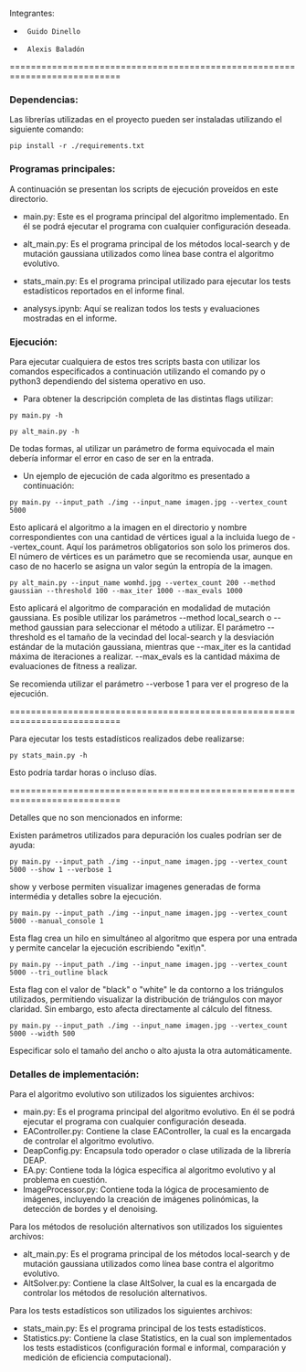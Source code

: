 Integrantes:
 *      Guido Dinello
 *      Alexis Baladón

===========================================================================

### Dependencias:
Las librerías utilizadas en el proyecto pueden ser instaladas utilizando el siguiente comando:

```
pip install -r ./requirements.txt
```

### Programas principales:
A continuación se presentan los scripts de ejecución proveídos en este directorio.

- main.py: Este es el programa principal del algoritmo implementado. En él se podrá ejecutar el programa con cualquier configuración deseada.

- alt_main.py: Es el programa principal de los métodos local-search y de mutación gaussiana utilizados como línea base contra el algoritmo evolutivo.

- stats_main.py: Es el programa principal utilizado para ejecutar los tests estadísticos reportados en el informe final.

- analysys.ipynb: Aquí se realizan todos los tests y evaluaciones mostradas en el informe.

### Ejecución:

Para ejecutar cualquiera de estos tres scripts basta con utilizar los comandos especificados a continuación utilizando el comando py o python3 dependiendo del sistema operativo en uso.

- Para obtener la descripción completa de las distintas flags utilizar:

```
py main.py -h
```

```
py alt_main.py -h
```

De todas formas, al utilizar un parámetro de forma equivocada el main debería informar el error en caso de ser en la entrada.

- Un ejemplo de ejecución de cada algoritmo es presentado a continuación:

```
py main.py --input_path ./img --input_name imagen.jpg --vertex_count 5000
```

Esto aplicará el algoritmo a la imagen en el directorio y nombre correspondientes con una cantidad de vértices igual a la incluida luego de --vertex_count.
Aquí los parámetros obligatorios son solo los primeros dos. El número de vértices es un parámetro que se recomienda usar, aunque en caso de no hacerlo se asigna un valor según la entropía de la imagen.

```
py alt_main.py --input_name womhd.jpg --vertex_count 200 --method gaussian --threshold 100 --max_iter 1000 --max_evals 1000
```

Esto aplicará el algoritmo de comparación en modalidad de mutación gaussiana. Es posible utilizar los parámetros --method local_search o --method gaussian para seleccionar el método a utilizar. El parámetro --threshold es el tamaño de la vecindad del local-search y la desviación estándar de la mutación gaussiana, mientras que --max_iter es la cantidad máxima de iteraciones a realizar. --max_evals es la cantidad máxima de evaluaciones de fitness a realizar.


Se recomienda utilizar el parámetro --verbose 1 para ver el progreso de la ejecución.

===========================================================================

Para ejecutar los tests estadísticos realizados debe realizarse:

```
py stats_main.py -h
```

Esto podría tardar horas o incluso días.

===========================================================================

Detalles que no son mencionados en informe:

Existen parámetros utilizados para depuración los cuales podrían ser de ayuda:

```
py main.py --input_path ./img --input_name imagen.jpg --vertex_count 5000 --show 1 --verbose 1
```

show y verbose permiten visualizar imagenes generadas de forma intermédia y detalles sobre la ejecución.

```
py main.py --input_path ./img --input_name imagen.jpg --vertex_count 5000 --manual_console 1
```

Esta flag crea un hilo en simultáneo al algoritmo que espera por una entrada y permite cancelar la ejecución escribiendo "exit\n".

```
py main.py --input_path ./img --input_name imagen.jpg --vertex_count 5000 --tri_outline black
```

Esta flag con el valor de "black" o "white" le da contorno a los triángulos utilizados, permitiendo visualizar la distribución de triángulos con mayor claridad. Sin embargo, esto afecta directamente al cálculo del fitness.

```
py main.py --input_path ./img --input_name imagen.jpg --vertex_count 5000 --width 500
```

Especificar solo el tamaño del ancho o alto ajusta la otra automáticamente.

### Detalles de implementación:

Para el algoritmo evolutivo son utilizados los siguientes archivos:

- main.py: Es el programa principal del algoritmo evolutivo. En él se podrá ejecutar el programa con cualquier configuración deseada.
- EAController.py: Contiene la clase EAController, la cual es la encargada de controlar el algoritmo evolutivo.
- DeapConfig.py: Encapsula todo operador o clase utilizada de la librería DEAP.
- EA.py: Contiene toda la lógica específica al algoritmo evolutivo y al problema en cuestión.
- ImageProcessor.py: Contiene toda la lógica de procesamiento de imágenes, incluyendo la creación de imágenes polinómicas, la detección de bordes y el denoising.

Para los métodos de resolución alternativos son utilizados los siguientes archivos:

- alt_main.py: Es el programa principal de los métodos local-search y de mutación gaussiana utilizados como línea base contra el algoritmo evolutivo.
- AltSolver.py: Contiene la clase AltSolver, la cual es la encargada de controlar los métodos de resolución alternativos.

Para los tests estadísticos son utilizados los siguientes archivos:
- stats_main.py: Es el programa principal de los tests estadísticos.
- Statistics.py: Contiene la clase Statistics, en la cual son implementados los tests estadísticos (configuración formal e informal, comparación y medición de eficiencia computacional).